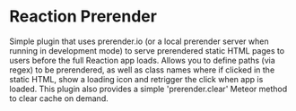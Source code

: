 # Reaction Prerender
Simple plugin that uses prerender.io (or a local prerender server when running in development mode) to serve
prerendered static HTML pages to users before the full Reaction app loads. Allows you to define paths (via regex)
to be prerendered, as well as class names where if clicked in the static HTML, show a loading icon and retrigger
the click when app is loaded. This plugin also provides a simple 'prerender.clear' Meteor method to clear cache
on demand.
